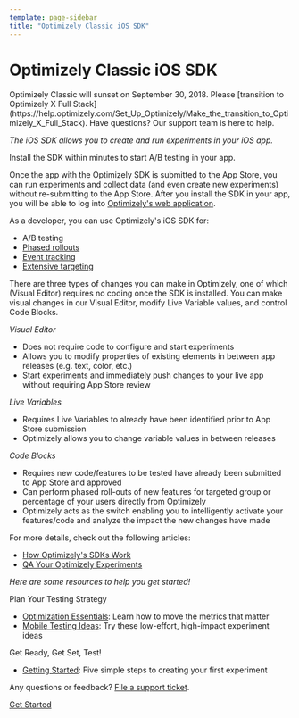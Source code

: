 ```yaml
---
template: page-sidebar
title: "Optimizely Classic iOS SDK"
---
```


# Optimizely Classic iOS SDK

<div class="attention attention--warning push--bottom">
Optimizely Classic will sunset on September 30, 2018. Please [transition to Optimizely X Full Stack](https://help.optimizely.com/Set_Up_Optimizely/Make_the_transition_to_Optimizely_X_Full_Stack). Have questions? Our support team is here to help.
</div>

*The iOS SDK allows you to create and run experiments in your iOS app.*

Install the SDK within minutes to start A/B testing in your app.

Once the app with the Optimizely SDK is submitted to the App Store, you can run experiments and collect data (and even create new experiments) without re-submitting to the App Store.  After you install the SDK in your app, you will be able to log into [Optimizely's web application](https://app.optimizely.com).

As a developer, you can use Optimizely's iOS SDK for:

- A/B testing
- [Phased rollouts](https://help.optimizely.com/hc/en-us/articles/206101447)
- [Event tracking](https://help.optimizely.com/hc/en-us/articles/202296994-Creating-an-iOS-experiment#goals)
- [Extensive targeting](https://help.optimizely.com/hc/en-us/articles/202296994-Creating-an-iOS-experiment#targeting)


There are three types of changes you can make in Optimizely, one of which (Visual Editor) requires no coding once the SDK is installed. You can make visual changes in our Visual Editor, modify Live Variable values, and control Code Blocks.

*Visual Editor*

- Does not require code to configure and start experiments
- Allows you to modify properties of existing elements in between app releases (e.g. text, color, etc.)
- Start experiments and immediately push changes to your live app without requiring App Store review

*Live Variables*

- Requires Live Variables to already have been identified prior to App Store submission
- Optimizely allows you to change variable values in between releases

*Code Blocks*

- Requires new code/features to be tested have already been submitted to App Store and approved
- Can perform phased roll-outs of new features for targeted group or percentage of your users directly from Optimizely
- Optimizely acts as the switch enabling you to intelligently activate your features/code and analyze the impact the new changes have made

For more details, check out the following articles:

- [How Optimizely's SDKs Work](https://help.optimizely.com/hc/en-us/articles/205014107-How-Optimizely-s-SDKs-Work-SDK-Order-of-execution-experiment-activation-and-goals)
- [QA Your Optimizely Experiments](https://help.optimizely.com/hc/en-us/articles/205156117-QA-Your-Optimizely-iOS-and-Android-Experiments)

*Here are some resources to help you get started!*

Plan Your Testing Strategy
- [Optimization Essentials](https://help.optimizely.com/hc/en-us/articles/201940160?utm_medium=product&utm_source=mobile&utm_campaign=dashboard_empty_002): Learn how to move the metrics that matter
- [Mobile Testing Ideas](https://help.optimizely.com/hc/en-us/articles/202248294?utm_medium=product&utm_source=mobile&utm_campaign=dashboard_empty_003): Try these low-effort, high-impact experiment ideas

Get Ready, Get Set, Test!
- [Getting Started](https://help.optimizely.com/hc/en-us/articles/202296994?utm_medium=product&utm_source=mobile&utm_campaign=dashboard_empty_001#steps): Five simple steps to creating your first experiment


Any questions or feedback?  [File a support ticket](http://optimizely.com/support).

<a class="button button--highlight anchor--middle display--block width--200 text--center" href="../getting-started/index.html">
Get Started
</a>
